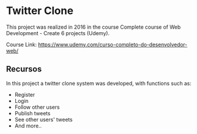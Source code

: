 # Twitter Clone

This project was realized in 2016 in the course Complete course of Web Development - Create 6 projects (Udemy).

Course Link: https://www.udemy.com/curso-completo-do-desenvolvedor-web/

## Recursos

In this project a twitter clone system was developed, with functions such as:

 - Register
 - Login
 - Follow other users
 - Publish tweets
 - See other users' tweets
 - And more..
